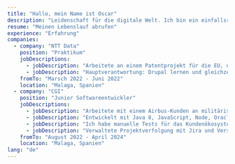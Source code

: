 ```yaml
---
title: "Hallo, mein Name ist Oscar"
description: "Leidenschaft für die digitale Welt. Ich bin ein einfallsreicher und neugieriger Mensch, der gerne neue Technologien lernt und sich immer weiter in den Sektor vertieft. Auf der Suche nach neuen Möglichkeiten, mich persönlich weiterzuentwickeln."
resume: "Meinen Lebenslauf abrufen"
experience: "Erfahrung"
companies:
  - company: "NTT Data"
    position: "Praktikum"
    jobDescriptions:
      - jobDescription: "Arbeitete an einem Patentprojekt für die EU, das mit dem Content-Management-System Drupal erstellt wurde und auf der Sprache PHP läuft."
      - jobDescription: "Hauptverantwortung: Drupal lernen und gleichzeitig neue Funktionen hinzufügen und das Projekt pflegen."
    fromTo: "Marsch 2022 - Juni 2022"
    location: "Malaga, Spanien"
  - company: "CGI"
    position: "Junior Softwareentwickler"
    jobDescriptions:
      - jobDescription: "Arbeitete mit einem Airbus-Kunden an militärischen und zivilen Anwendungen, insbesondere Flysmart."
      - jobDescription: "Entwickelt mit Java 8, JavaScript, Node, Oracle MySQL und Maven."
      - jobDescription: "Ich habe manuelle Tests für das Kundenökosystem durchgeführt."
      - jobDescription: "Verwaltete Projektverfolgung mit Jira und Versionskontrolle mit Git."
    fromTo: "August 2022 - April 2024"
    location: "Malaga, Spanien"
lang: "de"
---
```

